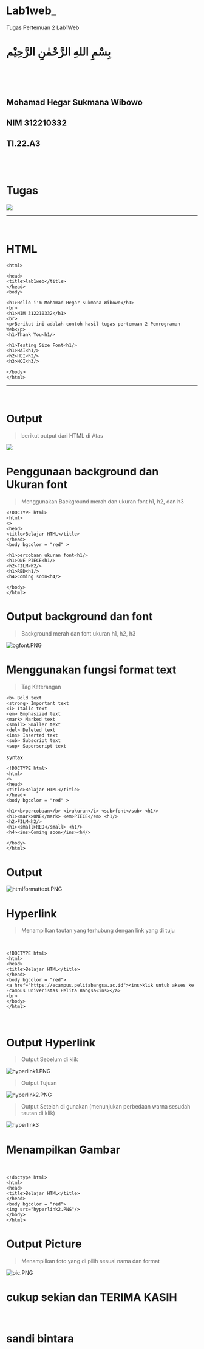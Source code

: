 # Lab1web_
Tugas Pertemuan 2 Lab1Web
<br>
<h1>بِسْمِ اللهِ الرَّحْمٰنِ الرَّحِيْم<h1/>
<br>
<h2>Mohamad Hegar Sukmana Wibowo<h2/>
<h2>NIM 312210332<h2/>
<h2>TI.22.A3<h2/>
<br>

# Tugas
<img src="Tugas.PNG">
<hr>
<br>

# HTML
```<!DOCTYPE html>
<html>

<head>
<title>lab1web</title>
</head>
<body>

<h1>Hello i'm Mohamad Hegar Sukmana Wibowo</h1>
<br>
<h1>NIM 312210332</h1>
<br>
<p>Berikut ini adalah contoh hasil tugas pertemuan 2 Pemrograman Web</p>
<h1>Thank You<h1/>

<h1>Testing Size Font<h1/>
<h1>HAI<h1/>
<h2>HEI<h2/>
<h3>HOI<h3/>

</body>
</html>
```
<hr>
<br>

# Output
> berikut output dari HTML di Atas
<img src="outputtugas.png">

# Penggunaan background dan Ukuran font
> Menggunakan Background merah dan ukuran font h1, h2, dan h3
```
<!DOCTYPE html>
<html>
<>
<head>
<title>Belajar HTML</title>
</head>
<body bgcolor = "red" >

<h1>percobaan ukuran font<h1/>
<h1>ONE PIECE<h1/>
<h2>FILM<h2/>
<h1>RED<h1/>
<h4>Coming soon<h4/>

</body>
</html>
```
# Output background dan font
> Background merah dan font ukuran h1, h2, h3

![bgfont.PNG](image/bgfont.PNG)

# Menggunakan fungsi format text
> Tag Keterangan
```
<b> Bold text
<strong> Important text
<i> Italic text
<em> Emphasized text
<mark> Marked text
<small> Smaller text
<del> Deleted text
<ins> Inserted text
<sub> Subscript text
<sup> Superscript text
```

syntax
```
<!DOCTYPE html>
<html>
<>
<head>
<title>Belajar HTML</title>
</head>
<body bgcolor = "red" >

<h1><b>percobaan</b> <i>ukuran</i> <sub>font</sub> <h1/>
<h1><mark>ONE</mark> <em>PIECE</em> <h1/>
<h2>FILM<h2/>
<h1><small>RED</small> <h1/>
<h4><ins>Coming soon</ins><h4/>

</body>
</html>
```
# Output
![htmlformattext.PNG](image/htmlformattext.PNG)

# Hyperlink
> Menampilkan tautan yang terhubung dengan link yang di tuju
<br>

```
<!DOCTYPE html>
<html>
<head>
<title>Belajar HTML</title>
</head>
<body bgcolor = "red">
<a href="https://ecampus.pelitabangsa.ac.id"><ins>klik untuk akses ke Ecampus Univeristas Pelita Bangsa<ins></a>
<br>
</body>
</html>
```
<br>

# Output Hyperlink

> Output Sebelum di klik

![hyperlink1.PNG](image/hyperlink1.PNG)

> Output Tujuan

![hyperlink2.PNG](image/hyperlink2.PNG)

> Output Setelah di gunakan (menunjukan perbedaan warna sesudah tautan di klik)

![hyperlink3](image/hyperlink3.PNG)

# Menampilkan Gambar

<br>

```
<!doctype html>
<html>
<head>
<title>Belajar HTML</title>
</head>
<body bgcolor = "red">
<img src="hyperlink2.PNG"/>
</body>
</html>
```

# Output Picture
> Menampilkan foto yang di pilih sesuai nama dan format

![pic.PNG](image/pic.PNG)

<h1> cukup sekian dan TERIMA KASIH</h1>
<br>

<h1>sandi bintara</h1>





